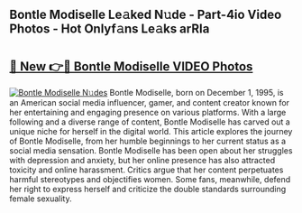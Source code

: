 ## Bontle Modiselle Le𝚊ked N𝚞de - Part-4io Video Photos - Hot Onlyf𝚊ns Le𝚊ks arRIa

# <h2><a href="http://ab2982.deff.icu/?id=Bontle+Modiselle">🔗 New 👉🔴 Bontle Modiselle VIDEO Photos</a></h2>

[![Bontle Modiselle N𝚞des](https://i.imgur.com/rIISA9y.gif)](http://ab2982.deff.icu/?id=Bontle+Modiselle)
Bontle Modiselle, born on December 1, 1995, is an American social media influencer, gamer, and content creator known for her entertaining and engaging presence on various platforms. With a large following and a diverse range of content, Bontle Modiselle has carved out a unique niche for herself in the digital world. This article explores the journey of Bontle Modiselle, from her humble beginnings to her current status as a social media sensation. Bontle Modiselle has been open about her struggles with depression and anxiety, but her online presence has also attracted toxicity and online harassment. Critics argue that her content perpetuates harmful stereotypes and objectifies women. Some fans, meanwhile, defend her right to express herself and criticize the double standards surrounding female sexuality.
